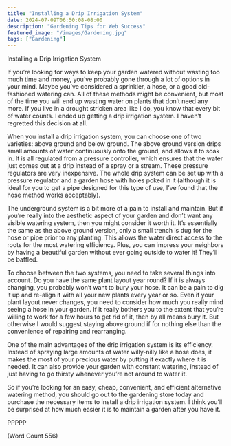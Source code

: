 ```yaml
---
title: "Installing a Drip Irrigation System"
date: 2024-07-09T06:50:08-08:00
description: "Gardening Tips for Web Success"
featured_image: "/images/Gardening.jpg"
tags: ["Gardening"]
---
```


Installing a Drip Irrigation System

If you’re looking for ways to keep your garden watered without wasting too
much time and money, you’ve probably gone through a lot of options in your
mind. Maybe you’ve considered a sprinkler, a hose, or a good old-fashioned
watering can. All of these methods might be convenient, but most of the
time you will end up wasting water on plants that don’t need any more. If
you live in a drought stricken area like I do, you know that every bit of
water counts. I ended up getting a drip irrigation system. I haven’t
regretted this decision at all.

When you install a drip irrigation system, you can choose one of two
varieties: above ground and below ground. The above ground version drips
small amounts of water continuously onto the ground, and allows it to soak
in. It is all regulated from a pressure controller, which ensures that the
water just comes out at a drip instead of a spray or a stream. These
pressure regulators are very inexpensive. The whole drip system can be set
up with a pressure regulator and a garden hose with holes poked in it
(although it is ideal for you to get a pipe designed for this type of use,
I’ve found that the hose method works acceptably).

The underground system is a bit more of a pain to install and maintain.
But if you’re really into the aesthetic aspect of your garden and don’t
want any visible watering system, then you might consider it worth it.
It’s essentially the same as the above ground version, only a small trench
is dug for the hose or pipe prior to any planting. This allows the water
direct access to the roots for the most watering efficiency. Plus, you can
impress your neighbors by having a beautiful garden without ever going
outside to water it! They’ll be baffled.

To choose between the two systems, you need to take several things into
account. Do you have the same plant layout year round? If it is always
changing, you probably won’t want to bury your hose. It can be a pain to
dig it up and re-align it with all your new plants every year or so. Even
if your plant layout never changes, you need to consider how much you
really mind seeing a hose in your garden. If it really bothers you to the
extent that you’re willing to work for a few hours to get rid of it, then
by all means bury it. But otherwise I would suggest staying above ground
if for nothing else than the convenience of repairing and rearranging.

One of the main advantages of the drip irrigation system is its
efficiency. Instead of spraying large amounts of water willy-nilly like a
hose does, it makes the most of your precious water by putting it exactly
where it is needed. It can also provide your garden with constant
watering, instead of just having to go thirsty whenever you’re not around
to water it.

So if you’re looking for an easy, cheap, convenient, and efficient
alternative watering method, you should go out to the gardening store
today and purchase the necessary items to install a drip irrigation
system. I think you’ll be surprised at how much easier it is to maintain a
garden after you have it.

PPPPP

(Word Count 556)
